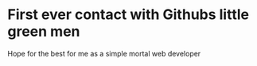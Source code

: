 # First ever contact with Githubs little green men 


Hope for the best for me as a simple mortal web developer 
